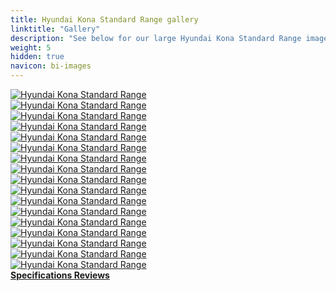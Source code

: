```yaml
---
title: Hyundai Kona Standard Range gallery
linktitle: "Gallery"
description: "See below for our large Hyundai Kona Standard Range image gallery. Click pictures for high-resolution versions."
weight: 5
hidden: true
navicon: bi-images
---
```

<!-- markdownlint-disable MD033 -->
<div class="row" id ="my-gallery">
	<div class="pswp-grid-item col-6 col-md-4">
		<a href="https://media.evkx.net/multimedia/models/hyundai/kona/kona_standard_range/charging_1.jpg"
data-pswp-src="https://media.evkx.net/multimedia/models/hyundai/kona/kona_standard_range/charging_1.jpg"
data-pswp-width="3000"
data-pswp-height="2054" 
target="_blank">
			<img src="https://media.evkx.net/multimedia/models/hyundai/kona/kona_standard_range/charging_1_xst.jpg" alt="Hyundai Kona Standard Range" class="img-fluid " />
		</a>
	</div>
	<div class="pswp-grid-item col-6 col-md-4">
		<a href="https://media.evkx.net/multimedia/models/hyundai/kona/kona_standard_range/control_1.jpg"
data-pswp-src="https://media.evkx.net/multimedia/models/hyundai/kona/kona_standard_range/control_1.jpg"
data-pswp-width="3000"
data-pswp-height="2000" 
target="_blank">
			<img src="https://media.evkx.net/multimedia/models/hyundai/kona/kona_standard_range/control_1_xst.jpg" alt="Hyundai Kona Standard Range" class="img-fluid " />
		</a>
	</div>
	<div class="pswp-grid-item col-6 col-md-4">
		<a href="https://media.evkx.net/multimedia/models/hyundai/kona/kona_standard_range/exterior_1.jpg"
data-pswp-src="https://media.evkx.net/multimedia/models/hyundai/kona/kona_standard_range/exterior_1.jpg"
data-pswp-width="3000"
data-pswp-height="2250" 
target="_blank">
			<img src="https://media.evkx.net/multimedia/models/hyundai/kona/kona_standard_range/exterior_1_xst.jpg" alt="Hyundai Kona Standard Range" class="img-fluid " />
		</a>
	</div>
	<div class="pswp-grid-item col-6 col-md-4">
		<a href="https://media.evkx.net/multimedia/models/hyundai/kona/kona_standard_range/exterior_2.jpg"
data-pswp-src="https://media.evkx.net/multimedia/models/hyundai/kona/kona_standard_range/exterior_2.jpg"
data-pswp-width="3000"
data-pswp-height="2174" 
target="_blank">
			<img src="https://media.evkx.net/multimedia/models/hyundai/kona/kona_standard_range/exterior_2_xst.jpg" alt="Hyundai Kona Standard Range" class="img-fluid " />
		</a>
	</div>
	<div class="pswp-grid-item col-6 col-md-4">
		<a href="https://media.evkx.net/multimedia/models/hyundai/kona/kona_standard_range/exterior_3.jpeg"
data-pswp-src="https://media.evkx.net/multimedia/models/hyundai/kona/kona_standard_range/exterior_3.jpeg"
data-pswp-width="3000"
data-pswp-height="1842" 
target="_blank">
			<img src="https://media.evkx.net/multimedia/models/hyundai/kona/kona_standard_range/exterior_3_xst.jpeg" alt="Hyundai Kona Standard Range" class="img-fluid " />
		</a>
	</div>
	<div class="pswp-grid-item col-6 col-md-4">
		<a href="https://media.evkx.net/multimedia/models/hyundai/kona/kona_standard_range/frunk_1.jpg"
data-pswp-src="https://media.evkx.net/multimedia/models/hyundai/kona/kona_standard_range/frunk_1.jpg"
data-pswp-width="3000"
data-pswp-height="2000" 
target="_blank">
			<img src="https://media.evkx.net/multimedia/models/hyundai/kona/kona_standard_range/frunk_1_xst.jpg" alt="Hyundai Kona Standard Range" class="img-fluid " />
		</a>
	</div>
	<div class="pswp-grid-item col-6 col-md-4">
		<a href="https://media.evkx.net/multimedia/models/hyundai/kona/kona_standard_range/headlights_1.jpg"
data-pswp-src="https://media.evkx.net/multimedia/models/hyundai/kona/kona_standard_range/headlights_1.jpg"
data-pswp-width="3000"
data-pswp-height="2250" 
target="_blank">
			<img src="https://media.evkx.net/multimedia/models/hyundai/kona/kona_standard_range/headlights_1_xst.jpg" alt="Hyundai Kona Standard Range" class="img-fluid " />
		</a>
	</div>
	<div class="pswp-grid-item col-6 col-md-4">
		<a href="https://media.evkx.net/multimedia/models/hyundai/kona/kona_standard_range/interior_1.jpg"
data-pswp-src="https://media.evkx.net/multimedia/models/hyundai/kona/kona_standard_range/interior_1.jpg"
data-pswp-width="3000"
data-pswp-height="2041" 
target="_blank">
			<img src="https://media.evkx.net/multimedia/models/hyundai/kona/kona_standard_range/interior_1_xst.jpg" alt="Hyundai Kona Standard Range" class="img-fluid " />
		</a>
	</div>
	<div class="pswp-grid-item col-6 col-md-4">
		<a href="https://media.evkx.net/multimedia/models/hyundai/kona/kona_standard_range/interior_2.jpg"
data-pswp-src="https://media.evkx.net/multimedia/models/hyundai/kona/kona_standard_range/interior_2.jpg"
data-pswp-width="3000"
data-pswp-height="2000" 
target="_blank">
			<img src="https://media.evkx.net/multimedia/models/hyundai/kona/kona_standard_range/interior_2_xst.jpg" alt="Hyundai Kona Standard Range" class="img-fluid " />
		</a>
	</div>
	<div class="pswp-grid-item col-6 col-md-4">
		<a href="https://media.evkx.net/multimedia/models/hyundai/kona/kona_standard_range/main_1.jpg"
data-pswp-src="https://media.evkx.net/multimedia/models/hyundai/kona/kona_standard_range/main_1.jpg"
data-pswp-width="3000"
data-pswp-height="1999" 
target="_blank">
			<img src="https://media.evkx.net/multimedia/models/hyundai/kona/kona_standard_range/main_1_xst.jpg" alt="Hyundai Kona Standard Range" class="img-fluid " />
		</a>
	</div>
	<div class="pswp-grid-item col-6 col-md-4">
		<a href="https://media.evkx.net/multimedia/models/hyundai/kona/kona_standard_range/rearlights_1.jpg"
data-pswp-src="https://media.evkx.net/multimedia/models/hyundai/kona/kona_standard_range/rearlights_1.jpg"
data-pswp-width="3000"
data-pswp-height="2250" 
target="_blank">
			<img src="https://media.evkx.net/multimedia/models/hyundai/kona/kona_standard_range/rearlights_1_xst.jpg" alt="Hyundai Kona Standard Range" class="img-fluid " />
		</a>
	</div>
	<div class="pswp-grid-item col-6 col-md-4">
		<a href="https://media.evkx.net/multimedia/models/hyundai/kona/kona_standard_range/screens_1.jpg"
data-pswp-src="https://media.evkx.net/multimedia/models/hyundai/kona/kona_standard_range/screens_1.jpg"
data-pswp-width="3000"
data-pswp-height="1687" 
target="_blank">
			<img src="https://media.evkx.net/multimedia/models/hyundai/kona/kona_standard_range/screens_1_xst.jpg" alt="Hyundai Kona Standard Range" class="img-fluid " />
		</a>
	</div>
	<div class="pswp-grid-item col-6 col-md-4">
		<a href="https://media.evkx.net/multimedia/models/hyundai/kona/kona_standard_range/secondrowseats_1.jpg"
data-pswp-src="https://media.evkx.net/multimedia/models/hyundai/kona/kona_standard_range/secondrowseats_1.jpg"
data-pswp-width="3000"
data-pswp-height="2155" 
target="_blank">
			<img src="https://media.evkx.net/multimedia/models/hyundai/kona/kona_standard_range/secondrowseats_1_xst.jpg" alt="Hyundai Kona Standard Range" class="img-fluid " />
		</a>
	</div>
	<div class="pswp-grid-item col-6 col-md-4">
		<a href="https://media.evkx.net/multimedia/models/hyundai/kona/kona_standard_range/trunk_1.jpg"
data-pswp-src="https://media.evkx.net/multimedia/models/hyundai/kona/kona_standard_range/trunk_1.jpg"
data-pswp-width="3000"
data-pswp-height="2000" 
target="_blank">
			<img src="https://media.evkx.net/multimedia/models/hyundai/kona/kona_standard_range/trunk_1_xst.jpg" alt="Hyundai Kona Standard Range" class="img-fluid " />
		</a>
	</div>
	<div class="pswp-grid-item col-6 col-md-4">
		<a href="https://media.evkx.net/multimedia/models/hyundai/kona/kona_standard_range/trunk_2.jpg"
data-pswp-src="https://media.evkx.net/multimedia/models/hyundai/kona/kona_standard_range/trunk_2.jpg"
data-pswp-width="3000"
data-pswp-height="1999" 
target="_blank">
			<img src="https://media.evkx.net/multimedia/models/hyundai/kona/kona_standard_range/trunk_2_xst.jpg" alt="Hyundai Kona Standard Range" class="img-fluid " />
		</a>
	</div>
	<div class="pswp-grid-item col-6 col-md-4">
		<a href="https://media.evkx.net/multimedia/models/hyundai/kona/kona_standard_range/trunk_3.jpg"
data-pswp-src="https://media.evkx.net/multimedia/models/hyundai/kona/kona_standard_range/trunk_3.jpg"
data-pswp-width="3000"
data-pswp-height="2000" 
target="_blank">
			<img src="https://media.evkx.net/multimedia/models/hyundai/kona/kona_standard_range/trunk_3_xst.jpg" alt="Hyundai Kona Standard Range" class="img-fluid " />
		</a>
	</div>
	<div class="pswp-grid-item col-6 col-md-4">
		<a href="https://media.evkx.net/multimedia/models/hyundai/kona/kona_standard_range/wheels_1.jpg"
data-pswp-src="https://media.evkx.net/multimedia/models/hyundai/kona/kona_standard_range/wheels_1.jpg"
data-pswp-width="3000"
data-pswp-height="2000" 
target="_blank">
			<img src="https://media.evkx.net/multimedia/models/hyundai/kona/kona_standard_range/wheels_1_xst.jpg" alt="Hyundai Kona Standard Range" class="img-fluid " />
		</a>
	</div>
</div>
<script type="module">
  import PhotoSwipeLightbox from '/js/photoswipe-lightbox.esm.js';
    const lightbox = new PhotoSwipeLightbox({
       gallery: '#my-gallery',
        children: 'a',
        pswpModule: () => import('/js/photoswipe.esm.js')
    });
lightbox.init();
</script>
<div class="mt-3 mb-3">
<a href="../specifications/" class="text-decoration-none text-black">
<strong><i class="bi-arrow-left"></i> Specifications </strong>
</a>
<a href="../reviews/" class="text-decoration-none text-black float-end">
<strong>Reviews <i class="bi-arrow-right"></i></strong>
</a>
</div>
